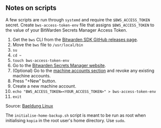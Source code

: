 ## Notes on scripts

A few scripts are run through `systemd` and require the `$BWS_ACCESS_TOKEN` secret. Create `bws-access-token-env` file that assigns `$BWS_ACCESS_TOKEN` to the value of your BitWarden Secrets Manager Access Token.

1. Get the `bws` CLI from the [Bitwarden SDK GitHub releases page](https://github.com/bitwarden/sdk-sm/releases).
2. Move the `bws` file to `/usr/local/bin`
3. `su`
4. `cd ~`
5. `touch bws-access-token-env`
6. Go to the [Bitwarden Secrets Manager website](https://vault.bitwarden.com/#/sm/65a6e97b-2468-40ec-98d4-b172014ff7c8).
  1. (Optional) Go to the [machine accounts section](https://vault.bitwarden.com/#/sm/65a6e97b-2468-40ec-98d4-b172014ff7c8/machine-accounts) and revoke any existing machine accounts.
7. Press "+New" button.
8. Create a new machine account.
9. `echo "BWS_ACCESS_TOKEN=<YOUR_ACCESS_TOKEN>" > bws-access-token-env`
10. `exit`

Source: [Baeldung Linux](https://www.baeldung.com/linux/systemd-services-environment-variables)

The `initialise-home-backup.sh` script is meant to be run as root when initialising `kopia` in the root user's home directory. Use `sudo`.
